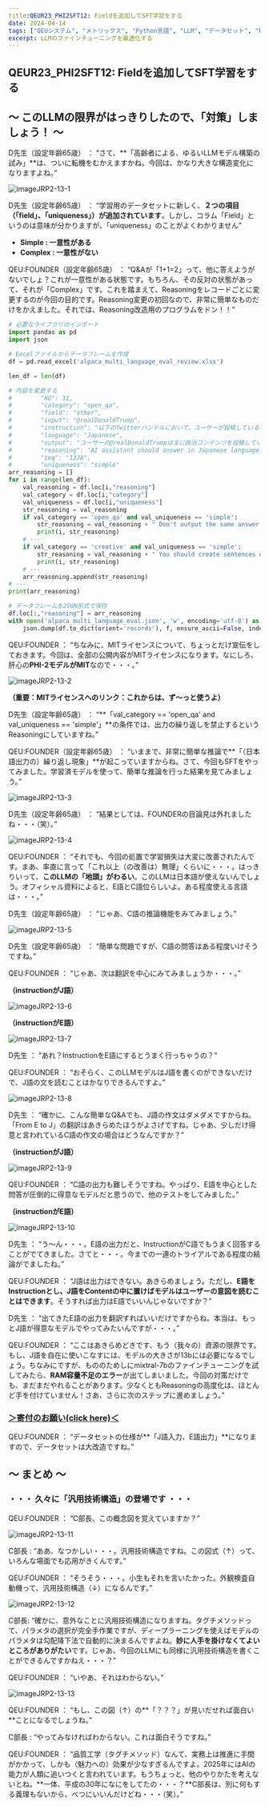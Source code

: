 ```yaml
---
title:QEUR23_PHI2SFT12: Fieldを追加してSFT学習をする
date: 2024-04-14
tags: ["QEUシステム", "メトリックス", "Python言語", "LLM", "データセット", "Fine-tuning", "イノベーション","PHI-2"]
excerpt: LLMのファインチューニングを最適化する
---
```


## QEUR23_PHI2SFT12: Fieldを追加してSFT学習をする

## ～ このLLMの限界がはっきりしたので、「対策」しましょう！ ～

D先生（設定年齢65歳） ： “さて、**「高齢者による、ゆるいLLMモデル構築の試み」**は、ついに転機をむかえますかね。今回は、かなり大きな構造変化になりますよね。”

![imageJRP2-13-1](/2024-04-12-QEUR23_PHI2SFT12/imageJRP2-13-1.jpg)

D先生（設定年齢65歳） ： “学習用のデータセットに新しく、**２つの項目（「field」、「uniqueness」）が追加されています**。しかし、コラム「Field」というのは意味が分かりますが、「uniqueness」のことがよくわかりません”

- **Simple : 一意性がある**
- **Complex : 一意性がない**

QEU:FOUNDER（設定年齢65歳）  ： “Q&Aが「1+1=2」って、他に答えようがないでしょ？これが一意性がある状態です。もちろん、その反対の状態があって、それが「Complex」です。これを踏まえて、Reasoningをレコードごとに変更するのが今回の目的です。Reasoning変更の初回なので、非常に簡単なものだけをかえました。それでは、Reasoning改造用のプログラムをドン！！”

```python
# 必要なライブラリのインポート
import pandas as pd
import json

# Excelファイルからデータフレームを作成
df = pd.read_excel('alpaca_multi_language_eval_review.xlsx')

len_df = len(df)

# 内容を変更する
#        "NO": 31,
#        "category": "open_qa",
#        "field": "other",
#        "input": "@realDonaldTrump",
#        "instruction": "以下のTwitterハンドルにおいて、ユーザーが投稿しているコンテンツのタイプを識別しなさい。",
#        "language": "Japanese",
#        "output": "ユーザーの@realDonaldTrumpは主に政治コンテンツを投稿しています。",
#        "reasoning": "AI assistant should answer in Japanese language.",
#        "seq": "13JA",
#        "uniqueness": "simple"
arr_reasoning = []
for i in range(len_df):
    val_reasoning = df.loc[i,"reasoning"]
    val_category = df.loc[i,"category"]
    val_uniqueness = df.loc[i,"uniqueness"]
    str_reasoning = val_reasoning
    if val_category == 'open_qa' and val_uniqueness == 'simple':
        str_reasoning = val_reasoning + " Don't output the same answer over and over again unneces-sarily."      
        print(i, str_reasoning)
    # ---
    if val_category == 'creative' and val_uniqueness == 'simple':
        str_reasoning = val_reasoning + " You should create sentences with correct grammar using free ideas within the framework specified by the user."
        print(i, str_reasoning)
    # ---
    arr_reasoning.append(str_reasoning)
# ---
print(arr_reasoning)

# データフレームをJSON形式で保存
df.loc[:,"reasoning"] = arr_reasoning
with open('alpaca_multi_language_eval.json', 'w', encoding='utf-8') as f:
    json.dump(df.to_dict(orient='records'), f, ensure_ascii=False, indent=4, sort_keys=True)

```

QEU:FOUNDER ： “ちなみに、MITライセンスについて、ちょっとだけ宣伝をしておきます。今回は、全部の公開内容がMITライセンスになります。なにしろ、肝心の**PHI-2モデルがMIT**なので・・・。”

![imageJRP2-13-2](/2024-04-12-QEUR23_PHI2SFT12/imageJRP2-13-2.jpg)

**（重要：MITライセンスへのリンク：これからは、ず～っと使うよ）**

D先生（設定年齢65歳） ： “**「val_category == 'open_qa' and val_uniqueness == 'simple'」**の条件では、出力の繰り返しを禁止するというReasoningにしていますね。”

QEU:FOUNDER（設定年齢65歳）  ： “いままで、非常に簡単な推論で**「（日本語出力の）繰り返し現象」**が起こっていますからね。さて、今回もSFTをやってみました。学習済モデルを使って、簡単な推論を行った結果を見てみましょう。”

![imageJRP2-13-3](/2024-04-12-QEUR23_PHI2SFT12/imageJRP2-13-3.jpg)

D先生（設定年齢65歳） ： “結果としては、FOUNDERの目論見は外れましたね・・・（笑）。”

![imageJRP2-13-4](/2024-04-12-QEUR23_PHI2SFT12/imageJRP2-13-4.jpg)

QEU:FOUNDER  ： “それでも、今回の処置で学習損失は大変に改善されたんです。まあ、率直に言って「これ以上（の改善は）無理」くらいに・・・。はっきりいって、**このLLMの「地頭」がわるい**。このLLMは日本語が使えないんでしょう。オフィシャル資料によると、E語とC語位らしいよ。ある程度使える言語は・・・。”

D先生（設定年齢65歳） ： “じゃあ、C語の推論機能をみてみましょう。”

![imageJRP2-13-5](/2024-04-12-QEUR23_PHI2SFT12/imageJRP2-13-5.jpg)

D先生（設定年齢65歳） ： “簡単な問題ですが、C語の問答はある程度いけそうですね。”

QEU:FOUNDER  ： “じゃあ、次は翻訳を中心にみてみましょうか・・・。”

**（instructionがJ語）**

![imageJRP2-13-6](/2024-04-12-QEUR23_PHI2SFT12/imageJRP2-13-6.jpg)

**（instructionがE語）**

![imageJRP2-13-7](/2024-04-12-QEUR23_PHI2SFT12/imageJRP2-13-7.jpg)

D先生 ： “あれ？InstructionをE語にするとうまく行っちゃうの？”

QEU:FOUNDER  ： “おそらく、このLLMモデルはJ語を書くのができないだけで、J語の文を読むことはかなりできるんですよ。”

![imageJRP2-13-8](/2024-04-12-QEUR23_PHI2SFT12/imageJRP2-13-8.jpg)

D先生 ： “確かに、こんな簡単なQ&Aでも、J語の作文はダメダメですからね。「From E to J」の翻訳はあきらめたほうがよさげですね。じゃあ、少しだけ得意と言われているC語の作文の場合はどうなんですか？”

**（instructionがJ語）**

![imageJRP2-13-9](/2024-04-12-QEUR23_PHI2SFT12/imageJRP2-13-9.jpg)

QEU:FOUNDER  ： “C語の出力も難しそうですね。やっぱり、E語を中心とした問答が圧倒的に得意なモデルだと思うので、他のテストをしてみました。”

**（instructionがE語）**

![imageJRP2-13-10](/2024-04-12-QEUR23_PHI2SFT12/imageJRP2-13-10.jpg)

D先生 ： “う～ん・・・。E語の出力だと、InstructionがC語でもうまく回答することがでてきました。さてと・・・。今までの一連のトライアルである程度の結論がでましたね。”

QEU:FOUNDER  ： “J語は出力はできない。あきらめましょう。ただし、**E語をInstructionとし、J語をContentの中に置けばモデルはユーザーの意図を読むことはできます**。そうすれば出力はE語でいいんじゃないですか？”

D先生 ： “出てきたE語の出力を翻訳すればいいだけですからね。本当は、もっとJ語が得意なモデルでやってみたいんですが・・・。”

QEU:FOUNDER ： “ここはあきらめどきです、もう（我々の）資源の限界です。もし、J語を自在に使いこなすには、モデルの大きさが13bには必要になるでしょう。ちなみにですが、もののためしにmixtral-7bのファインチューニングを試してみたら、**RAM容量不足のエラー**が出てしまいました。今回の対策だけでも、まだまだやれることがあります。少なくともReasoningの高度化は、ほとんど手を付けていません！さあ、さらに次のステップに進めましょう。”

### [＞寄付のお願い(click here)＜](https://www.paypal.com/paypalme/QEUglobal?v=1&utm_source=unp&utm_medium=email&utm_campaign=RT000481&utm_unptid=29844400-7613-11ec-ac72-3cfdfef0498d&ppid=RT000481&cnac=HK&rsta=en_GB%28en-HK%29&cust=5QPFDMW9B2T7Q&unptid=29844400-7613-11ec-ac72-3cfdfef0498d&calc=f860991d89600&unp_tpcid=ppme-social-business-profile-creat-ed&page=main%3Aemail%3ART000481&pgrp=main%3Aemail&e=cl&mchn=em&s=ci&mail=sys&appVersion=1.71.0&xt=104038)

QEU:FOUNDER ： “データセットの仕様が**「J語入力、E語出力」**になりますので、データセットは大改造ですね。”


## ～ まとめ ～

### ・・・ 久々に「汎用技術構造」の登場です ・・・

QEU:FOUNDER ： “C部長、この概念図を覚えていますか？”

![imageJRP2-13-11](/2024-04-12-QEUR23_PHI2SFT12/imageJRP2-13-11.jpg)

C部長 : “ああ、なつかしい・・・。汎用技術構造ですね。この図式（↑）って、いろんな場面でも応用がきくんです。”

QEU:FOUNDER ： “そうそう・・・。小生もそれを言いたかった。外観検査自動機って、汎用技術構造（↓）になるんです。”

![imageJRP2-13-12](/2024-04-12-QEUR23_PHI2SFT12/imageJRP2-13-12.jpg)

C部長: “確かに、意外なことに汎用技術構造になりますね。タグチメソッドって、パラメタの選択が完全手作業ですが、ディープラーニングを使えばモデルのパラメタは勾配降下法で自動的に決まるんですよね。**妙に人手を掛けなくてよいところがありがたい**です。じゃあ、今回のLLMにも同様に汎用技術構造を書くことができるんですかねえ・・・？”

QEU:FOUNDER ： “いやあ、それはわからない。”

![imageJRP2-13-13](/2024-04-12-QEUR23_PHI2SFT12/imageJRP2-13-13.jpg)

QEU:FOUNDER ： “もし、この図（↑）の**「？？？」が見いだせれば面白い**ことになるでしょうね。”

C部長 : “やってみなければわからない。これは面白そうですね。”

QEU:FOUNDER ： “品質工学（タグチメソッド）なんて、実務上は推進に手間がかかって、しかも（魅力への）効果が少なすぎるんですよ。2025年にはAIの能力が人類に追いつくと言われています。もうちょっと、他のやりかたを考えないとね。**一体、平成の30年になにをしてたの・・・？**C部長は、別に何もする義理もないから、べつにいいんだけどね・・・（笑）。”
